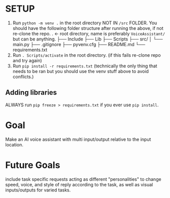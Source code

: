 # SETUP
1. Run `python -m venv .` in the root directory NOT IN `/src` FOLDER. 
You should have the following folder structure after running the above, if not re-clone the repo.
. <- root directory, name is preferably `VoiceAssistant/` but can be anything.
├── Include
├── Lib
├── Scripts
├── src/
│   └── main.py
├── .gitignore
├── pyvenv.cfg
├── README.md
└── requirements.txt
2. Run `. Scripts/activate` in the root directory. (if this fails re-clone repo and try again)
3. Run `pip install -r requirements.txt` (technically the only thing that needs to be ran but you should use the venv stuff above to avoid conflicts.)
## Adding libraries
ALWAYS run `pip freeze > requirements.txt` if you ever use `pip install`.
# Goal
Make an AI voice assistant with multi input/output relative to the input location.
# Future Goals 
include task specific requests acting as different "personalities" to change speed, voice, and style of reply according to the task, as well as visual inputs/outputs for varied tasks.